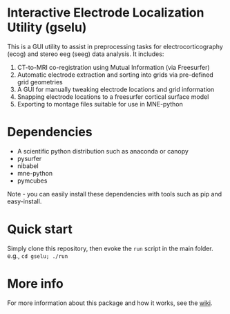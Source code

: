 # Interactive Electrode Localization Utility (gselu)
This is a GUI utility to assist in preprocessing tasks for electrocorticography (ecog) and stereo eeg (seeg) data analysis. It includes:

1. CT-to-MRI co-registration using Mutual Information (via Freesurfer)
1. Automatic electrode extraction and sorting into grids via pre-defined grid geometries
1. A GUI for manually tweaking electrode locations and grid information
1. Snapping electrode locations to a freesurfer cortical surface model
1. Exporting to montage files suitable for use in MNE-python

# Dependencies
* A scientific python distribution such as anaconda or canopy
* pysurfer
* nibabel
* mne-python
* pymcubes

Note - you can easily install these dependencies with tools such as pip and easy-install.

# Quick start
Simply clone this repository, then evoke the `run` script in the main folder. e.g., `cd gselu; ./run`

# More info
For more information about this package and how it works, see the [wiki](https://github.com/aestrivex/ielu/wiki).
